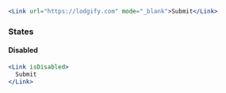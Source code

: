 ```jsx
<Link url="https://lodgify.com" mode="_blank">Submit</Link>
```

### States

#### Disabled

```jsx
<Link isDisabled>
  Submit
</Link>
```
